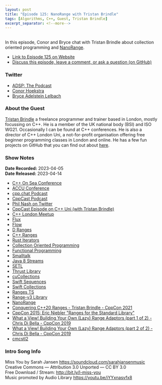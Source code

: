 ```yaml
---
layout: post
title: "Episode 125: NanoRange with Tristan Brindle"
tags: [Algorithms, C++, Guest, Tristan Brindle]
excerpt_separator: <!--more-->
---
```



<br>In this episode, Conor and Bryce chat with Tristan Brindle about collection oriented programming and [NanoRange](https://github.com/tcbrindle/nanorange).
 
<!--more-->

* [Link to Episode 125 on Website](https://adspthepodcast.com/2023/04/14/Episode-125.html)
* [Discuss this episode, leave a comment, or ask a question (on GitHub)](https://github.com/codereport/adsp2/discussions/16)

### Twitter
 
* [ADSP: The Podcast](https://twitter.com/adspthepodcast)
* [Conor Hoekstra](https://twitter.com/code_report)
* [Bryce Adelstein Lelbach](https://twitter.com/blelbach)

### About the Guest

[Tristan Brindle](https://twitter.com/tristanbrindle) a freelance programmer and trainer based in London, mostly focussing on C++. He is a member of the UK national body (BSI) and ISO WG21. Occasionally I can be found at C++ conferences. He is also a director of C++ London Uni, a not-for-profit organisation offering free beginner programming classes in London and online. He has a few fun projects on GitHub that you can find out about [here](https://tristanbrindle.com/projects/).

### Show Notes
 
**Date Recorded:** 2023-04-05 <br>
**Date Released:** 2023-04-14

* [C++ On Sea Conference](https://cpponsea.uk/news/cpp-on-sea-2023.html)
* [ACCU Conference](https://www.accuconference.org/)
* [cpp.chat Podcast](https://cpp.chat/)
* [CppCast Podcast](https://cppcast.com/)
* [Phil Nash on Twitter](https://twitter.com/phil_nash)
* [CppCast Episode on C++ Uni (with Tristan Brindle)](https://cppcast.com/tom-oliver-tristan/)
* [C++ London Meetup](https://www.meetup.com/cpplondon/)
* [Flux](https://github.com/tcbrindle/flux)
* [Flow](https://github.com/tcbrindle/libflow)
* [D Ranges](https://tour.dlang.org/tour/en/basics/ranges)
* [C++ Ranges](https://en.cppreference.com/w/cpp/ranges)
* [Rust Iterators](https://doc.rust-lang.org/std/iter/trait.Iterator.html)
* [Collection Oriented Programming](https://wiki.c2.com/?CollectionOrientedProgramming)
* [Functional Programming](https://en.wikipedia.org/wiki/Functional_programming)
* [Smalltalk](https://en.wikipedia.org/wiki/Smalltalk)
* [Java 8 Streams](https://docs.oracle.com/javase/8/docs/api/java/util/stream/Stream.html)
* [SETL](https://en.wikipedia.org/wiki/SETL)
* [Thrust Library](https://docs.nvidia.com/cuda/thrust/)
* [cuCollections](https://github.com/NVIDIA/cuCollections)
* [Swift Sequences](https://developer.apple.com/documentation/swift/sequence)
* [Swift Collections](https://developer.apple.com/documentation/swift/collections)
* [Ranges TS](https://en.cppreference.com/w/cpp/experimental/ranges)
* [Range-v3 Library](https://ericniebler.github.io/range-v3/)
* [NanoRange](https://github.com/tcbrindle/nanorange)
* [Conquering C++20 Ranges - Tristan Brindle - CppCon 2021](https://www.youtube.com/watch?v=3MBtLeyJKg0)
* [CppCon 2015: Eric Niebler "Ranges for the Standard Library"](https://www.youtube.com/watch?v=mFUXNMfaciE)
* [What a View! Building Your Own (Lazy) Range Adaptors (part 1 of 2) - Chris Di Bella - CppCon 2019](https://www.youtube.com/watch?v=YWayW5ePpkY)
* [What a View! Building Your Own (Lazy) Range Adaptors (part 2 of 2) - Chris Di Bella - CppCon 2019](https://www.youtube.com/watch?v=g-F280_AQp8)
* [cmcstl2](https://github.com/CaseyCarter/cmcstl2)

### Intro Song Info
 
Miss You by Sarah Jansen https://soundcloud.com/sarahjansenmusic<br>
Creative Commons — Attribution 3.0 Unported — CC BY 3.0<br>
Free Download / Stream: http://bit.ly/l-miss-you<br>
Music promoted by Audio Library https://youtu.be/iYYxnasvfx8<br>
